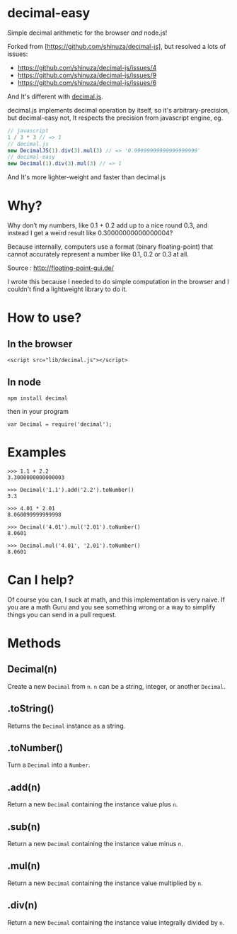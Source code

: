 decimal-easy
======

Simple decimal arithmetic for the browser *and* node.js!

Forked from [https://github.com/shinuza/decimal-js], but resolved a lots of issues:

- https://github.com/shinuza/decimal-js/issues/4
- https://github.com/shinuza/decimal-js/issues/9
- https://github.com/shinuza/decimal-js/issues/6

And It's different with [decimal.js](https://github.com/MikeMcl/decimal.js).

decimal.js implements decimal operation by itself, so it's arbitrary-precision,
but decimal-easy not, It respects the precision from javascript engine, eg.

```javascript
// javascript
1 / 3 * 3 // => 1
// decimal.js
new DecimalJS(1).div(3).mul(3) // => '0.99999999999999999999'
// decimal-easy
new Decimal(1).div(3).mul(3) // => 1
```

And It's more lighter-weight and faster than decimal.js


Why?
=======

Why don’t my numbers, like 0.1 + 0.2 add up to a nice round 0.3,
and instead I get a weird result like 0.30000000000000004?

Because internally, computers use a format (binary floating-point)
that cannot accurately represent a number like 0.1, 0.2 or 0.3 at all.

Source : http://floating-point-gui.de/

I wrote this because I needed to do simple computation in the browser
and I couldn't find a lightweight library to do it.

How to use?
===========


In the browser
--------------

    <script src="lib/decimal.js"></script>

In node
-------

    npm install decimal

then in your program

    var Decimal = require('decimal');


Examples
=======

    >>> 1.1 + 2.2
    3.3000000000000003

    >>> Decimal('1.1').add('2.2').toNumber()
    3.3

    >>> 4.01 * 2.01
    8.060099999999998

    >>> Decimal('4.01').mul('2.01').toNumber()
    8.0601

    >>> Decimal.mul('4.01', '2.01').toNumber()
    8.0601


Can I help?
===========

Of course you can, I suck at math, and this implementation is very naive.
If you are a math Guru and you see something wrong or a
way to simplify things you can send in a pull request.


Methods
=======

Decimal(n)
------------------

Create a new `Decimal` from `n`. `n` can be a string, integer, or
another `Decimal`.

.toString()
------------------

Returns the `Decimal` instance as a string.

.toNumber()
-----------

Turn a `Decimal` into a `Number`.

.add(n)
-------

Return a new `Decimal` containing the instance value plus `n`.

.sub(n)
-------

Return a new `Decimal` containing the instance value minus `n`.

.mul(n)
-------

Return a new `Decimal` containing the instance value multiplied by `n`.

.div(n)
-------

Return a new `Decimal` containing the instance value integrally divided by `n`.

